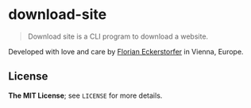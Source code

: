 download-site
=============

> Download site is a CLI program to download a website.

Developed with love and care by [Florian Eckerstorfer](https://florian.ec) in Vienna, Europe.

License
-------

**The MIT License**; see `LICENSE` for more details.
